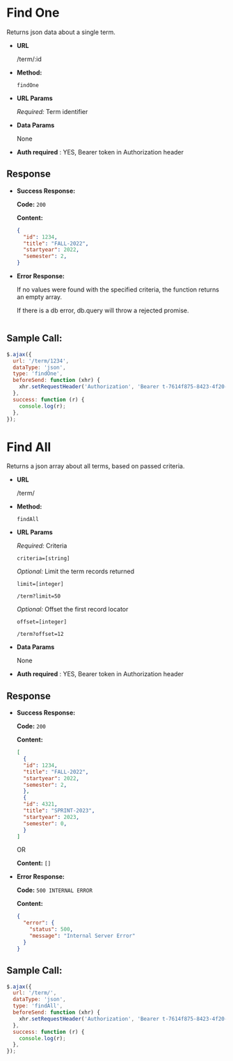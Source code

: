 # Find One

Returns json data about a single term.

- **URL**

  /term/:id

- **Method:**

  `findOne`

- **URL Params**

  _Required:_ Term identifier

- **Data Params**

  None

- **Auth required** : YES, Bearer token in Authorization header

## Response

- **Success Response:**

  **Code:** `200`

  **Content:**

  ```json
  {
    "id": 1234,
    "title": "FALL-2022",
    "startyear": 2022,
    "semester": 2,
  }
  ```

- **Error Response:**

  If no values were found with the specified criteria, the function returns an empty array.
  
  If there is a db error, db.query will throw a rejected promise.
  ```

## Sample Call:

```javascript
$.ajax({
  url: '/term/1234',
  dataType: 'json',
  type: 'findOne',
  beforeSend: function (xhr) {
    xhr.setRequestHeader('Authorization', 'Bearer t-7614f875-8423-4f20-a674-d7cf3096290e');
  },
  success: function (r) {
    console.log(r);
  },
});
```

# Find All

Returns a json array about all terms, based on passed criteria.

- **URL**

  /term/

- **Method:**

  `findAll`

- **URL Params**
  
   _Required:_ Criteria

  `criteria=[string]`
  
  _Optional:_ Limit the term records returned

  `limit=[integer]`

  `/term?limit=50`

  _Optional:_ Offset the first record locator

  `offset=[integer]`

  `/term?offset=12`

- **Data Params**

  None

- **Auth required** : YES, Bearer token in Authorization header

## Response

- **Success Response:**

  **Code:** `200`

  **Content:**

  ```json
  [
    {
    "id": 1234,
    "title": "FALL-2022",
    "startyear": 2022,
    "semester": 2,
    },
    {
    "id": 4321,
    "title": "SPRINT-2023",
    "startyear": 2023,
    "semester": 0,
    }
  ]
  ```

  OR

  **Content:** `[]`

- **Error Response:**

  **Code:** `500 INTERNAL ERROR`

  **Content:**

  ```json
  {
    "error": {
      "status": 500,
      "message": "Internal Server Error"
    }
  }
  ```

## Sample Call:

```javascript
$.ajax({
  url: '/term/',
  dataType: 'json',
  type: 'findAll',
  beforeSend: function (xhr) {
    xhr.setRequestHeader('Authorization', 'Bearer t-7614f875-8423-4f20-a674-d7cf3096290e');
  },
  success: function (r) {
    console.log(r);
  },
});
```
